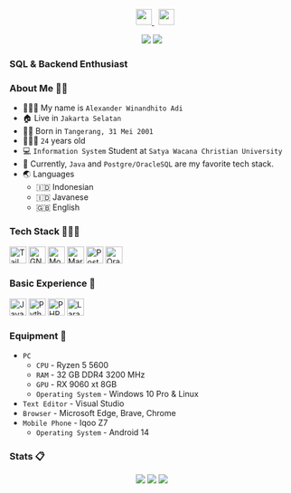 <p align=center>
  </a>&nbsp;
  </a>&nbsp;
    <a href="https://twitter.com/alewsxx">
    <img height="28" src="https://upload.wikimedia.org/wikipedia/commons/5/53/X_logo_2023_original.svg">
  </a>&nbsp;
  <a href="https://instagram.com/alewsxx"><img height="28" src="https://upload.wikimedia.org/wikipedia/commons/e/e7/Instagram_logo_2016.svg"></a>&nbsp;
  <!-- <a href="https://pddikti.kemdikbud.go.id/data_mahasiswa/QjM3QzgxNUEtNDBGRi00MTRBLThFMjAtOEQxNDk4M0FCRDdG"><img height="28" src="https://i.postimg.cc/YSB2c3DG/1619598282440.png"></a> -->
</p>
<p align="center">
  <img src="https://visitor-badge.laobi.icu/badge?page_id=alewsxx.alewsxx" />
  <a href="https://github.com/alewsxx"><img src="https://img.shields.io/github/followers/tfkhdyt?label=alewsxx&style=social"/></a>
</p>

### SQL & Backend Enthusiast

### About Me 👨🏻

- 👨🏻‍💼 My name is `Alexander Winandhito Adi`
- 🏠 Live in `Jakarta Selatan`
- 👶🏻 Born in `Tangerang, 31 Mei 2001`
- 🧍🏻‍♂️ `24` years old
- 💻 `Information System` Student at `Satya Wacana Christian University`
- 🌟 Currently, `Java` and `Postgre/OracleSQL` are my favorite tech stack.
- 🌏 Languages
  - 🇮🇩 Indonesian
  - 🇮🇩 Javanese
  - 🇬🇧 English

### Tech Stack 👨🏻‍💻

<span>
  <img src="https://upload.wikimedia.org/wikipedia/commons/d/d5/Tailwind_CSS_Logo.svg" height="30" title="Tailwind CSS" />
  <img src="https://cdn.freebiesupply.com/logos/large/2x/linux-tux-1-logo-png-transparent.png" height="30" title="GNU/Linux" />
  <img src="https://www.opc-router.de/wp-content/uploads/2021/03/mongodb_thumbnail.png" height="30" title="MongoDB" />
  <img src="https://www.silicon.de/wp-content/uploads/2014/12/MariaDB-reflex-blue-seal-blue-lettering-below-600px.png" height="30" title="MariaDB" />
  <img src="https://www.vectorlogo.zone/logos/postgresql/postgresql-icon.svg" height="30" title="PostgreSQL" />
  <img src="https://w7.pngwing.com/pngs/916/783/png-transparent-oracle-corporation-logo-computer-software-marketing-oracle-vm-server-for-sparc-glass-teapot.png" height="30" title="Oracle" />
  
</span>

### Basic Experience 📖

<span>
  <img src="https://logos-world.net/wp-content/uploads/2022/07/Java-Symbol.png" height="30" title="Java" />
  <img src="https://upload.wikimedia.org/wikipedia/commons/c/c3/Python-logo-notext.svg" height="30" title="Python" />
  <img src="https://upload.wikimedia.org/wikipedia/commons/2/27/PHP-logo.svg" height="30" title="PHP" />
  <img src="https://www.logo.wine/a/logo/Laravel/Laravel-Logo.wine.svg" height="30" title="Laravel" />
  
</span>

### Equipment 🧰

- `PC` 
  - `CPU` - Ryzen 5 5600
  - `RAM` - 32 GB DDR4 3200 MHz
  - `GPU` - RX 9060 xt 8GB
  - `Operating System` - Windows 10 Pro & Linux
- `Text Editor` - Visual Studio 
- `Browser` - Microsoft Edge, Brave, Chrome
- `Mobile Phone` - Iqoo Z7
  - `Operating System` - Android 14

### Stats 📋

<p align="center">
  <img src="https://github-readme-stats-git-masterrstaa-rickstaa.vercel.app/api?username=alewsxx&show_icons=true&include_all_commits=true&count_private=true&theme=tokyonight" />
  <img src="https://github-readme-streak-stats.herokuapp.com/?user=alewsxx&count_private=true&theme=tokyonight" />
  <img src="https://github-readme-stats-git-masterrstaa-rickstaa.vercel.app/api/top-langs/?username=alewsxx&langs_count=10&theme=tokyonight&layout=compact&hide=css,scss,less,html,hack" />
</p>
